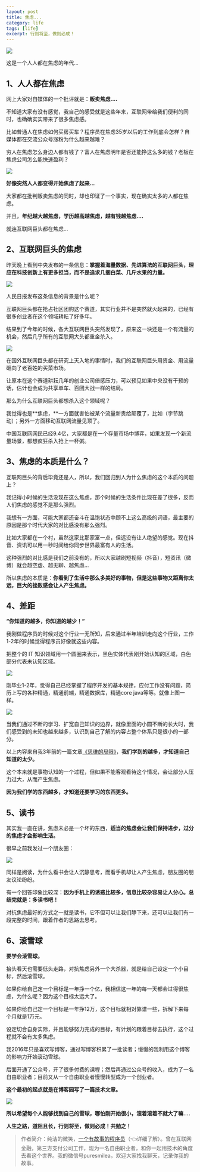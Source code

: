 ```yaml
---
layout: post
title: 焦虑...
category: life
tags: [life]
excerpt: 行则将至，做则必成！
---
```


![](http://favorites.ren/assets/images/2020/it/jiaolv/jiaolv01.jpg) 

这是一个人人都在焦虑的年代...

## 1、人人都在焦虑

网上大家对自媒体的一个批评就是：**贩卖焦虑....**

不知道大家有没有感觉，我自己的感受就是这些年来，互联网带给我们便利的同时，也确确实实带来了很多焦虑感。

比如普通人在焦虑如何买房买车？程序员在焦虑35岁以后的工作到底会怎样？自媒体都在交流公众号涨粉为什么越来越难？

穷人在焦虑怎么身边人都有钱了？富人在焦虑明年是否还能挣这么多的钱？老板在焦虑公司怎么能快速盈利？

![](http://favorites.ren/assets/images/2020/it/jiaolv/jiaolv02.jpg) 

**好像突然人人都变得开始焦虑了起来...**

大家都在批判贩卖焦虑的同时，却也印证了一个事实，现在确实太多的人都在焦虑。

并且，**年纪越大越焦虑，学历越高越焦虑，越有钱越焦虑....**

就连互联网巨头都在焦虑...

## 2、互联网巨头的焦虑

昨天晚上看到中央发布的一条信息：**掌握着海量数据、先进算法的互联网巨头，理应在科技创新上有更多担当，而不是追求几捆白菜、几斤水果的力量。**

![](http://favorites.ren/assets/images/2020/it/jiaolv/jiaolv03.jpg) 

人民日报发布这条信息的背景是什么呢？

互联网巨头都在抢占社区团购这个赛道，其实行业并不是突然就火起来的，已经有很多创业者在这个领域耕耘了好多年。

结果到了今年的时候，各大互联网巨头突然发现了，原来这一块还是一个有流量的机会，然后几乎所有的互联网大头都重金杀入。

![](http://favorites.ren/assets/images/2020/it/jiaolv/jiaolv04.jpg) 

在国外互联网巨头都在研究上天入地的事情时，我们的互联网巨头用资金、用流量砸向了老百姓的买菜市场。

让原本在这个赛道耕耘几年的创业公司倍感压力，可以预见如果中央没有干预的话，估计也会成为共享单车、百团大战一样的结局。

那么为什么互联网巨头都想杀入这个领域呢？

我觉得也是**焦虑，**一方面就害怕被某个流量新贵给颠覆了，比如（字节跳动）；另外一方面移动互联网流量见顶了。

中国互联网网民已经9.4亿，大家都是在一个存量市场中博弈，如果发现一个新流量场景，都想疯狂杀入抢上一杯粥。

## 3、焦虑的本质是什么？

互联网巨头的背后毕竟还是人，所以，我们回归到人为什么焦虑的这个本质的问题上？

我记得小时候的生活没现在这么焦虑，那个时候的生活条件比现在差了很多，反而人们焦虑的感觉不是那么强烈。

我想有一方面，可能大家都还奋斗在温饱状态中顾不上这么高级的词语，最主要的原因是那个时代大家的对比感没有那么强烈。

比如大家都在一个村，虽然这家比那家富一点，但远没有让人绝望的感觉。现在抖音、资讯可以用一秒时间给你同步世界最富有人的生活。

这种强烈的对比感是我们之前没有的，所以大家越刷短视频（抖音），短资讯（微博）就会越空虚、越无聊、越焦虑...

所以焦虑的本质是：**你看到了生活中那么多美好的事物，但是这些事物又距离你太远，巨大的挫败感会让人产生焦虑。**

## 4、差距

**“你知道的越多，你知道的越少！”**

我刚做程序员的时候对这个行业一无所知，后来通过半年培训走向这个行业，工作1-2年的时候觉得程序员好像就这些内容。

把整个的 IT 知识领域用一个圆圈来表示，黑色实体代表刚开始认知的区域，白色部分代表未认知区域。

![](http://favorites.ren/assets/images/2020/it/jiaolv/jiaolv05.jpg) 

刚毕业1-2年，觉得自己已经掌握了程序开发的基本规律，应付工作没有问题，简历上写的各种精通，精通前端，精通数据库，精通core java等等。就像上图一样。

![](http://favorites.ren/assets/images/2020/it/jiaolv/jiaolv06.jpg) 

当我们通过不断的学习、扩宽自己知识的边界，就像里面的小圆不断的长大时，我们感受到的未知也越来越多，认识到自己了解的内容占整个体系只是很小的一部分。

以上内容来自我3年前的一篇文章[《思维的局限》]()，**我们学到的越多，才知道自己知道的太少。**

这个本来就是事物认知的一个过程，但如果不能客观看待这个情况，会让部分人压力过大，从而产生焦虑。

**因为我们学的东西越多，才知道还要学习的东西更多。**

## 5、读书

其实我一直在讲，焦虑未必是一个坏的东西，**适当的焦虑会让我们保持进步，过分的焦虑才会影响生活。**

很早之前我发过一个朋友圈：

![](http://favorites.ren/assets/images/2020/it/jiaolv/jiaolv07.jpg) 

同样是阅读，为什么看书会让人沉静思考，而看手机却让人产生焦虑，朋友圈的朋友议论纷纷。

有一个回答印象比较深：**因为手机上的诱惑比较多，信息比较杂容易让人分心。总结完就是：多读书吧！**

对抗焦虑最好的方式之一就是读书，它不但可以让我们静下来，还可以让我们有一段完整的时间，跟着作者的思路去思考。

## 6、滚雪球

**要学会滚雪球。**

抬头看天也需要低头走路，对抗焦虑另外一个大杀器，就是给自己设定一个小目标，然后滚雪球。

如果你给自己定一个目标是一年挣一个亿，我相信这一年的每一天都会过得很焦虑，为什么呢？因为这个目标太远大了。

如果你给自己定一个目标是一年挣12万，这个目标就相对靠谱一些，拆解下来每个月就是1万元。

设定切合自身实际，并且能够努力完成的目标，有计划的跟着目标去执行，这个过程就不会有太多焦虑。

我2016年只是喜欢写博客，通过写博客积累了一批读者；慢慢的我利用这个博客的影响力开始滚动雪球。

后面开通了公众号，开了很多付费的课程；然后再通过公众号的收入，成为了一名自由职业者；目前又从一个自由职业者慢慢转型成为一个创业者。

**这个最初的起点就是在博客园写了一篇技术文章。**

![](http://favorites.ren/assets/images/2020/it/jiaolv/jiaolv08.jpg) 

**所以希望每个人能够找到自己的雪球，哪怕刚开始很小，滚着滚着不就大了嘛....**

**人生之路，道阻且长，行则将至，做则必成！共勉之！**

>作者简介：纯洁的微笑，[一个有故事的程序员](https://mp.weixin.qq.com/s/bPk_-DcGF_7lTDoR1pKqVg)（👈详细了解）。曾在互联网金融，第三方支付公司工作，现为一名自由职业者，和你一起用技术的角度去看这个世界。我的微信号puresmilea，欢迎大家找我聊天，记录你我的故事。